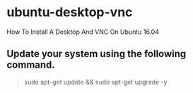 # ubuntu-desktop-vnc
How To Install A Desktop And VNC On Ubuntu 16.04



## Update your system using the following command.
> sudo apt-get update && sudo apt-get upgrade -y

